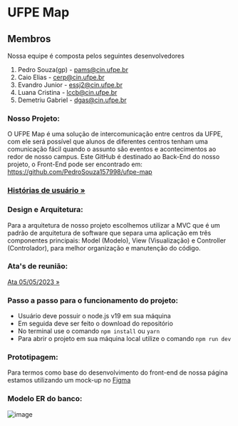 # UFPE Map
## Membros
Nossa equipe é composta pelos seguintes desenvolvedores

1. Pedro Souza(gp) - pams@cin.ufpe.br
2. Caio Elias - cerp@cin.ufpe.br  
3. Evandro Junior - essj2@cin.ufpe.br
4. Luana Cristina - lccb@cin.ufpe.br
5. Demetriu Gabriel - dgas@cin.ufpe.br

### Nosso Projeto:
O UFPE Map é uma solução de intercomunicação entre centros da UFPE, com ele será possível que alunos de diferentes centros tenham uma comunicação fácil quando o assunto são eventos e acontecimentos ao redor de nosso campus.
Este GitHub é destinado ao Back-End do nosso projeto, o Front-End pode ser encontrado em: https://github.com/PedroSouza157998/ufpe-map

### [Histórias de usuário »](https://github.com/PedroSouza157998/ufpe-map/blob/main/Hist%C3%B3rias%20de%20usu%C3%A1rio.md)

### Design e Arquitetura:
Para a arquitetura de nosso projeto escolhemos utilizar a MVC que é um padrão de arquitetura de software que separa uma aplicação em três componentes principais: Model (Modelo), View (Visualização) e Controller (Controlador), para melhor organização e manutenção do código.

### Ata's de reunião:
[Ata 05/05/2023 »](https://github.com/PedroSouza157998/ufpe-map/blob/main/ATA_reuni%C3%A3o_05.08.md)

### Passo a passo para o funcionamento do projeto:
- Usuário deve possuir o node.js v19 em sua máquina
- Em seguida deve ser feito o download do repositório
- No terminal use o comando `npm install` ou `yarn`
- Para abrir o projeto em sua máquina local utilize o comando `npm run dev`

### Prototipagem:
Para termos como base do desenvolvimento do front-end de nossa página estamos utilizando um mock-up no [Figma](https://www.figma.com/file/brXLAa8AOVKnMZWaHIXnqr/Prot%C3%B3tipo-UFPE-Map?type=design&node-id=0-1&mode=design&t=K2Ahk6KYM2ZxmDki-0)

### Modelo ER do banco:
![image](https://github.com/PedroSouza157998/ufpe-map-node/assets/78317354/a6fad4b3-364a-4efb-adb3-9fc767d742b8)
